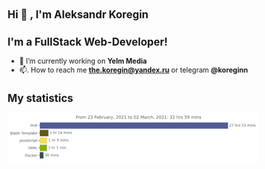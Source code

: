 ## Hi 👋 , I'm Aleksandr Koregin

## I'm a FullStack Web-Developer!

- 🔭  I’m currently working on **Yelm Media**
- 📫. How to reach me **the.koregin@yandex.ru** or telegram **@koreginn**

## My statistics

<img style="max-width:100%;background-color: #ffff;" src="https://github.com/koreginn/koreginn/blob/main/images/stat.svg" alt="My statistics Wakatime"/>
